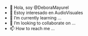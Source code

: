 - 👋 Hola, soy @DeboraMayurel
- 👀 Estoy interesado en AudioVisuales
- 🌱 I’m currently learning ...
- 💞️ I’m looking to collaborate on ...
- 📫 How to reach me ...

<!---
DeboraMayurel/DeboraMayurel is a ✨ special ✨ repository because its `README.md` (this file) appears on your GitHub profile.
You can click the Preview link to take a look at your changes.
--->
